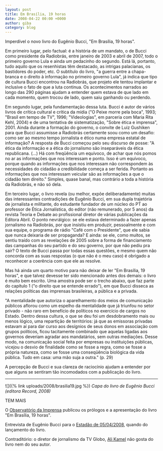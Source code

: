 ```yaml
---
layout: post
title: Em Brasília, 19 horas
date: 2008-04-22 00:00 +0000
author: giba
category: blog
---
```


Imperdível o novo livro do Eugênio Bucci, "Em Brasília, 19 horas".

Em primeiro lugar, pelo factual: é a história de um mandato, o de Bucci como presidente da Radiobrás, entre janeiro de 2003 e abril de 2007, todo o primeiro governo Lula e ainda um pedacinho do segundo. Está lá, portanto, tudo aquilo que os resenhistas têm destacado, as intrigas palacianas, os bastidores do poder, etc. O subtítulo do livro, "a guerra entre a chapa-branca e o direito à informação no primeiro governo Lula", já indica que tipo de cultura Bucci encontrou na Radiobrás, que projeto ele tentou implantar e inclusive o fato de que a luta continua. Os acontecimentos narrados ao longo das 290 páginas ajudam a entender quem estava de que lado em cada momento, quem trocou de lado, quem saiu ganhando ou perdendo.

Em segundo lugar, pela fundamentação dessa luta. Bucci é autor de vários livros de crítica cultural e crítica da mídia ("O Peixe morre pela boca", 1993; "Brasil em tempo de TV", 1996; "Videologias", em parceria com Maria Rita Kehl, 2004) e de uma tentativa de sistematização, "Sobre ética e imprensa", 2001. Ainda durante a formação do governo, o convite de Luiz Gushiken para que Bucci assumisse a Radiobrás certamente soou como um desafio: como ser ao mesmo tempo jornalista e ético numa empresa estatal de informação? A resposta de Bucci começou pelo seu discurso de posse: "A ética da informação e a ética do jornalismo são inseparáveis da ética republicana. (...) Há com freqüência um equívoco, de achar que nós pomos no ar as informações que nos interessam e ponto. Isso é um equívoco, porque quando as informações que nos interessam não correspondem às necessidades do cidadão a credibilidade começa a ser ferida. Portanto as informações que nos interessam veicular são as informações a que o cidadão tem direito." Simples, quase banal, mas contrário a toda a história da Radiobrás, e não só dela.

Em terceiro lugar, o livro revela (ou melhor, expõe deliberadamente) muitas das interessantes contradições de Eugênio Bucci, em sua dupla trajetória de jornalista e militante, do estudante fundador de um núcleo do PT ao professor de Ética Jornalística, do editor (não remunerado, por 5 anos) da revista Teoria e Debate ao profissional diretor de várias publicações da Editora Abril. O ponto nevrálgico: se ele estava determinado a fazer apenas jornalismo na Radiobrás, por que insistiu em produzir, pessoalmente e com sua equipe, o programa de rádio "Café com o Presidente", que ele sabia que nunca deixaria de ser propaganda? E ainda: se ele, como muitos, se sentiu traído com as revelações de 2005 sobre a forma de financiamento das campanhas do seu partido e do seu governo, por que não pediu pra sair? O texto de Bucci passa por todas essas questões, e mesmo quem não concorda com as suas respostas (o que não é o meu caso) é obrigado a reconhecer a coerência com que ele as resolve.

Mas há ainda um quarto motivo para não deixar de ler "Em Brasília, 19 horas", e que talvez devesse ter sido mencionado antes dos demais: o livro é muito bem escrito. Uma amostra pode ser o trecho abaixo, que faz parte do capítulo 1 ("o direito que se entende errado"), em que Bucci disseca as relações políticas das imprensas brasileiras, a pública e a privada.

"A mentalidade que autoriza o aparelhamento dos meios de comunicação públicos aflorou como um espelho da mentalidade que já triunfou no setor privado - não raro em benefício de políticos no exercício de cargos no Estado. Dentro dessa cultura, o que se deu foi um desdobramento mais ou menos lógico, uma repartição de territórios: já que as emissoras privadas estavam aí para dar curso aos desígnios de seus donos em associação com grupos políticos, ficou tacitamente combinado que aquelas ligadas aos governos deveriam agradar aos mandatários, sem outras mediações. Desse modo, na comunicação social feita por empresas ou instituições públicas, vicejou o desvio de finalidade como se fosse a regra, como se fosse a própria natureza, como se fosse uma conseqüência biológica da vida pública. Tudo em casa: uma mão suja a outra." (p. 29)

A percepção de Bucci e sua clareza de raciocínio ajudam a entender por que alguns se sentiram tão incomodados com a publicação do livro.

********** 

![]({% link uploads/2008/brasilia19.jpg %})
_Capa do livro de Eugênio Bucci (editora Record, 2008)_

TEM MAIS

O [Observatório da Imprensa](http://observatorio.ultimosegundo.ig.com.br/artigos.asp?cod=480AZL001) publicou os prólogos e a apresentação do livro "Em Brasília, 19 horas".

Entrevista de Eugênio Bucci para o [Estadão de 05/04/2008](http://www.estadao.com.br/nacional/not_nac151454,0.htm), quando do lançamento do livro.

Contraditório: o diretor de jornalismo da TV Globo, [Ali Kamel](http://oglobo.globo.com/opiniao/mat/2008/04/21/chapa-branca-426990855.asp) não gosta do livro nem do seu autor.
